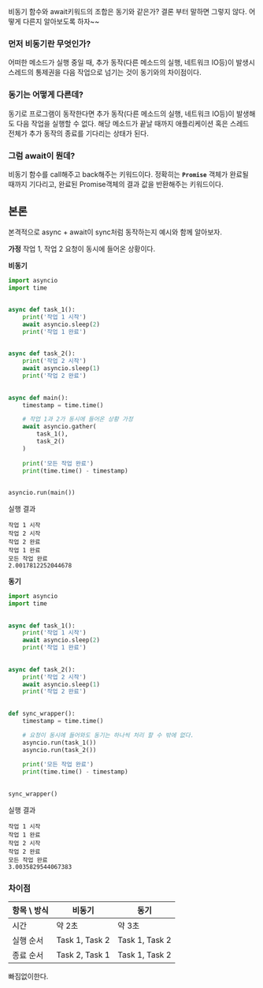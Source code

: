 비동기 함수와 await키워드의 조합은 동기와 같은가?
결론 부터 말하면 그렇지 않다.
어떻게 다른지 알아보도록 하자~~

### 먼저 비동기란 무엇인가?
어떠한 메소드가 실행 중일 때, 추가 동작(다른 메소드의 실행, 네트워크 IO등)이 발생시
스레드의 통제권을 다음 작업으로 넘기는 것이 동기와의 차이점이다.

### 동기는 어떻게 다른데?
동기로 프로그램이 동작한다면 추가 동작(다른 메소드의 실행, 네트워크 IO등)이 발생해도 다음 작업을 실행할 수 없다. 
해당 메소드가 끝날 때까지 애플리케이션 혹은 스레드 전체가 추가 동작의 종료를 기다리는 상태가 된다.

### 그럼 await이 뭔데?
비동기 함수를 call해주고 back해주는 키워드이다.
정확히는 **`Promise`** 객체가 완료될 때까지 기다리고, 완료된 Promise객체의 결과 값을 반환해주는 키워드이다.

## 본론
본격적으로 async + await이 sync처럼 동작하는지 예시와 함께 알아보자.

**가정**
작업 1, 작업 2 요청이 동시에 들어온 상황이다.

**비동기**
```python
import asyncio  
import time  
  
  
async def task_1():  
    print('작업 1 시작')  
    await asyncio.sleep(2)  
    print('작업 1 완료')  
  
  
async def task_2():  
    print('작업 2 시작')  
    await asyncio.sleep(1)  
    print('작업 2 완료')  
  
  
async def main():  
    timestamp = time.time() 

	# 작업 1과 2가 동시에 들어온 상황 가정
    await asyncio.gather(
        task_1(),   
		task_2()  
    )  
    
    print('모든 작업 완료')  
    print(time.time() - timestamp) 
  
  
asyncio.run(main())
```

실행 결과
```
작업 1 시작
작업 2 시작
작업 2 완료
작업 1 완료
모든 작업 완료
2.0017812252044678
```

**동기**
```python
import asyncio  
import time  
  
  
async def task_1():  
    print('작업 1 시작')  
    await asyncio.sleep(2)  
    print('작업 1 완료')  
  
  
async def task_2():  
    print('작업 2 시작')  
    await asyncio.sleep(1)  
    print('작업 2 완료')  
  
  
def sync_wrapper():  
    timestamp = time.time()  

	# 요청이 동시에 들어와도 동기는 하나씩 처리 할 수 밖에 없다.
    asyncio.run(task_1())  
    asyncio.run(task_2())  
      
    print('모든 작업 완료')  
    print(time.time() - timestamp)  
  
  
sync_wrapper()
```

실행 결과
```
작업 1 시작
작업 1 완료
작업 2 시작
작업 2 완료
모든 작업 완료
3.0035829544067383
```

### 차이점

| 항목 \ 방식 | 비동기            | 동기             |
| ------- | -------------- | -------------- |
| 시간      | 약 2초           | 약 3초           |
| 실행 순서   | Task 1, Task 2 | Task 1, Task 2 |
| 종료 순서   | Task 2, Task 1 | Task 1, Task 2 |
빠짐없이한다.